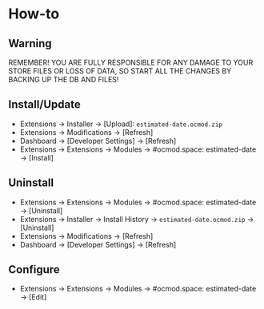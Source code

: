 # How-to

## Warning
REMEMBER! YOU ARE FULLY RESPONSIBLE FOR ANY DAMAGE TO YOUR STORE FILES OR LOSS OF DATA, SO START ALL THE CHANGES BY BACKING UP THE DB AND FILES!

## Install/Update
* Extensions → Installer → [Upload]: `estimated-date.ocmod.zip`
* Extensions → Modifications → [Refresh]
* Dashboard → [Developer Settings] → [Refresh]
* Extensions → Extensions → Modules → #ocmod.space: estimated-date → [Install]

## Uninstall
* Extensions → Extensions → Modules → #ocmod.space: estimated-date → [Uninstall]
* Extensions → Installer → Install History → `estimated-date.ocmod.zip` → [Uninstall]
* Extensions → Modifications → [Refresh]
* Dashboard → [Developer Settings] → [Refresh]

## Configure
* Extensions → Extensions → Modules → #ocmod.space: estimated-date → [Edit]
